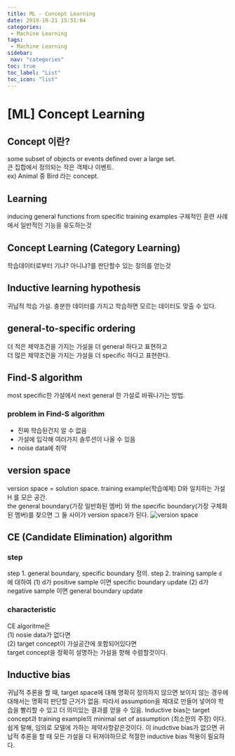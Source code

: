 ```yaml
---
title: ML - Concept Learning
date: 2019-10-21 15:51:04
categories: 
 - Machine Learning
tags: 
 - Machine Learning
sidebar:
 nav: "categories"
toc: true
toc_label: "List"
toc_icon: "list"
---
```

# [ML] Concept Learning

## Concept 이란?
some subset of objects or events defined over a large set.  
큰 집합에서 정의되는 작은 객체나 이벤트.  
ex) Animal 중 Bird 라는 concept.  

## Learning
inducing general functions from specific training examples
구체적인 훈련 사례에서 일반적인 기능을 유도하는것

## Concept Learning (Category Learning)
학습데이터로부터 기냐? 아니냐?를 판단할수 있는 정의를 얻는것 

## Inductive learning hypothesis
귀납적 학습 가설. 충분한 데이터를 가지고 학습하면 모르는 데이터도 맞출 수 있다. 

## general-to-specific ordering
더 적은 제약조건을 가지는 가설을 더 general 하다고 표현하고  
더 많은 제약조건을 가지는 가설을 더 specific 하다고 표현한다.

## Find-S algorithm
most specific한 가설에서 next general 한 가설로 바꿔나가는 방법. 

### problem in Find-S algorithm
- 진짜 학습된건지 알 수 없음
- 가설에 입각해 여러가지 솔루션이 나올 수 있음
- noise data에 취약

## version space
version space = solution space. training example(학습예제) D와 일치하는 가설 H 를 모은 공간.  
the general boundary(가장 일반화된 멤버) 와 the specific boundary(가장 구체화된 멤버)를 찾으면 그 둘 사이가 version space가 된다. 
![version space](https://www.moongchi.dev/wp-content/images/99_1.png)

## CE (Candidate Elimination) algorithm
### step
step 1. general boundary, specific boundary 정의. 
step 2. training sample `d` 에 대하여
 (1) d가 positive sample 이면 specific boundary update
 (2) d가 negative sample 이면 general boundary update
### characteristic
 CE algoritme은  
 (1) nosie data가 없다면  
 (2) target concept이 가설공간에 포함되어있다면  
 target concept을 정확히 설명하는 가설을 향해 수렴할것이다. 

## Inductive bias
귀납적 추론을 할 때, target space에 대해 명확히 정의하지 않으면 보이지 않는 경우에 대해서는 명확히 판단할 근거가 없음. 따라서 assumption을 제대로 만들어 넣어야 학습을 빨리할 수 있고 더 의미있는 결과를 얻을 수 있음. Inductive bias는 target concept과 training example의 minimal set of assumption (최소한의 주장) 이다. 쉽게 말해, 임의로 모델에 가하는 제약사항같은것이다. 이 inudctive bias가 없으면 귀납적 추론을 할 때 모든 가설을 다 뒤져야하므로 적절한 inductive bias 적용이 필요하다. 